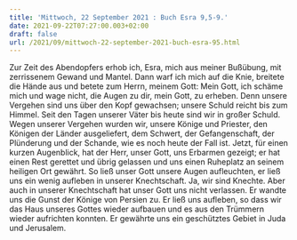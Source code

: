 ```yaml
---
title: 'Mittwoch, 22 September 2021 : Buch Esra 9,5-9.'
date: 2021-09-22T07:27:00.003+02:00
draft: false
url: /2021/09/mittwoch-22-september-2021-buch-esra-95.html
---
```


Zur Zeit des Abendopfers erhob ich, Esra, mich aus meiner Bußübung, mit zerrissenem Gewand und Mantel. Dann warf ich mich auf die Knie, breitete die Hände aus und betete zum Herrn, meinem Gott: Mein Gott, ich schäme mich und wage nicht, die Augen zu dir, mein Gott, zu erheben. Denn unsere Vergehen sind uns über den Kopf gewachsen; unsere Schuld reicht bis zum Himmel. Seit den Tagen unserer Väter bis heute sind wir in großer Schuld. Wegen unserer Vergehen wurden wir, unsere Könige und Priester, den Königen der Länder ausgeliefert, dem Schwert, der Gefangenschaft, der Plünderung und der Schande, wie es noch heute der Fall ist. Jetzt, für einen kurzen Augenblick, hat der Herr, unser Gott, uns Erbarmen gezeigt; er hat einen Rest gerettet und übrig gelassen und uns einen Ruheplatz an seinem heiligen Ort gewährt. So ließ unser Gott unsere Augen aufleuchten, er ließ uns ein wenig aufleben in unserer Knechtschaft. Ja, wir sind Knechte. Aber auch in unserer Knechtschaft hat unser Gott uns nicht verlassen. Er wandte uns die Gunst der Könige von Persien zu. Er ließ uns aufleben, so dass wir das Haus unseres Gottes wieder aufbauen und es aus den Trümmern wieder aufrichten konnten. Er gewährte uns ein geschütztes Gebiet in Juda und Jerusalem.